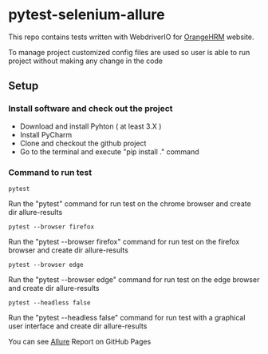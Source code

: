 # pytest-selenium-allure
This repo contains tests written with WebdriverIO for [OrangeHRM](https://opensource-demo.orangehrmlive.com/) website.

To manage project customized config files are used so user is able to run project without making any change in the code

## Setup

### Install software and check out the project
- Download and install Pyhton ( at least 3.X )
- Install PyCharm
- Clone and checkout the github project 
- Go to the terminal and execute "pip install ." command
  
### Command to run test 
```
pytest
```
Run the "pytest" command for run test on the chrome browser and create dir allure-results

```
pytest --browser firefox
```
Run the "pytest --browser firefox" command for run test on the firefox browser and create dir allure-results

```
pytest --browser edge
```
Run the "pytest --browser edge" command for run test on the edge browser and create dir allure-results

```
pytest --headless false
```
Run the "pytest --headless false" command for run test with a graphical user interface and create dir allure-results

You can see [Allure](https://leraroy.github.io/pytest-selenium-allure/) Report on GitHub Pages
